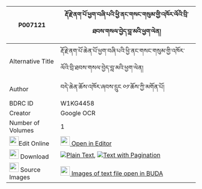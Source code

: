 |P007121|རྡོ་རྗེ་ནག་པོ་ཕྱག་བཞི་པའི་ཕྱི་ནང་གསང་གསུམ་གྱི་འཁོར་ལོའི་བྲི་ཐབས་གསལ་བྱེད་བླ་མའི་ཕྱག་ལེན། 
| --- | --- 
|Alternative Title |རྡོ་རྗེ་ནག་པོ་ཆེན་པོ་ཕྱག་བཞི་པའི་ཕྱི་ནང་གསང་གསུམ་གྱི་འཁོར་ལོའི་བྲི་ཐབས་གསལ་བྱེད་བླ་མའི་ཕྱག་ལེན།
|Author| བདེ་ཆེན་ཆོས་འཁོར་ཞབས་དྲུང ༠༡་ཆོས་ཀྱི་མགོན་པོ།
|BDRC ID | W1KG4458
|Creator | Google OCR
|Number of Volumes| 1
|<img width="25" src="https://img.icons8.com/color/25/000000/edit-property.png">Edit Online| [<img width="25" src="https://avatars.githubusercontent.com/u/45091458?s=200&v=4"> Open in Editor](http://editor.openpecha.org/P007121)
|<img width="25" src="https://img.icons8.com/fluent/48/000000/download-2.png"/>  Download | [![](https://img.icons8.com/color/20/000000/txt.png)Plain Text](https://github.com/Openpecha/P007121/releases/download/v1/dorje_nakpo_chak_shyipa_i_chi__plain_P007121.zip), [![](https://img.icons8.com/color/20/000000/txt.png)Text with Pagination](https://github.com/Openpecha/P007121/releases/download/v1/dorje_nakpo_chak_shyipa_i_chi__pages_P007121.zip)
|<img width="25" src="https://img.icons8.com/plasticine/100/000000/pictures-folder.png"/>  Source Images | [<img width="25" src="https://library.bdrc.io/icons/BUDA-small.svg"> Images of text file open in BUDA](https://library.bdrc.io/show/bdr:W1KG4458)